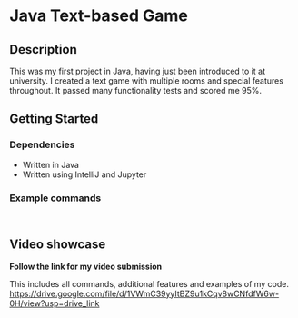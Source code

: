 # Java Text-based Game 

## Description

This was my first project in Java, having just been introduced to it at university. I created a text game with multiple rooms and special features throughout. It passed many functionality tests and scored me 95%.

## Getting Started

### Dependencies

* Written in Java
* Written using IntelliJ and Jupyter

### Example commands

```


```

## Video showcase

**Follow the link for my video submission** 

This includes all commands, additional features and examples of my code.
https://drive.google.com/file/d/1VWmC39yyItBZ9u1kCqv8wCNfdfW6w-0H/view?usp=drive_link
